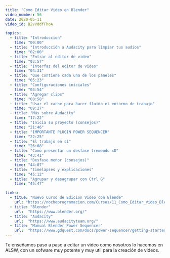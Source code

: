 ```yaml
---
title: "Como Editar Video en Blender"
video_number: 56
date: 2020-05-11
video_id: B2vVddfFhoA

topics:
  - title: "Introduccion"
    time: "00:00"
  - title: "Introducción a Audacity para limpiar tus audios"
    time: "02:00"
  - title: "Entrar al editor de video"
    time: "03:57"
  - title: "Interfaz del editor de video"
    time: "04:31"
  - title: "Que contiene cada una de los paneles"
    time: "05:23"
  - title: "Configuraciones iniciales"
    time: "04:54"
  - title: "Agregar clips"
    time: "08:58"
  - title: "Usar el cache para hacer fluido el entorno de trabajo"
    time: "09:27"
  - title: "Más sobre Audacity"
    time: "17:22"
  - title: "Inicia su proyecto (consejos)"
    time: "21:46"
  - title: "IMPORTANTE PLUGIN POWER SEQUENCER"
    time: "22:25"
  - title: "El trabajo en sí"
    time: "26:08"
  - title: "Como presentar un desfase tremendo xD"
    time: "43:41"
  - title: "Desfase menor (consejos)"
    time: "44:07"
  - title: "timelapses y explicaciones"
    time: "45:12"
  - title: "Agrupar y desagrupar con Ctrl G"
    time: "45:47"

links:
  - titue: "Nuevo Curso de Edicion Video con Blende"
    url: "https://nocheprogramacion.com/Cursos/11_Como_Editar_Video_Blender/"
  - title: "Blender"
    url:  "https://www.blender.org/"
  - title: "Audacity"
    url:  "https://www.audacityteam.org/"
  - title: "Manual Blender Power Sequencer"
    url:  "https://www.gdquest.com/docs/power-sequencer/getting-started/"
---
```


Te enseñamos paso a paso a editar un video como nosotros lo hacemos en ALSW, con un sofware muy potente y muy util para la creación de videos.
